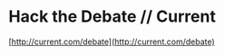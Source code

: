 <!--
id: 51942270
link: http://tumblr.atmos.org/post/51942270/hack-the-debate-current
slug: hack-the-debate-current
date: Fri Sep 26 2008 17:36:54 GMT-0700 (PDT)
publish: 2008-09-026
tags: 
title: Hack the Debate // Current
-->


Hack the Debate // Current
==========================

[http://current.com/debate](http://current.com/debate)

